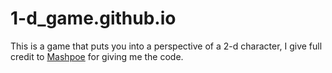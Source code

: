 # 1-d_game.github.io
This is a game that puts you into a perspective of a 2-d character, I give full credit to <a href="https://github.com/Mashpoe" target="_blank">Mashpoe</a> for giving me the code.
